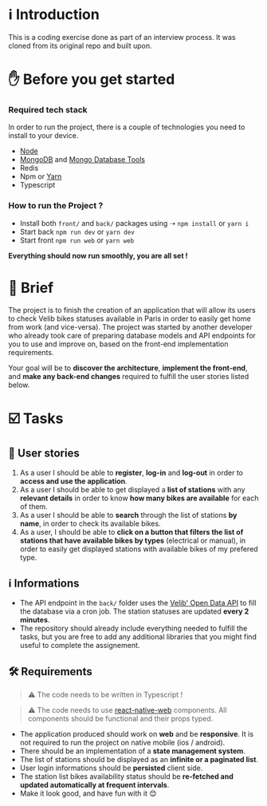# ℹ️ Introduction

This is a coding exercise done as part of an interview process.
It was cloned from its original repo and built upon.

# ✋ Before you get started

### Required tech stack

In order to run the project, there is a couple of technologies you need to install to your device.

- [Node](https://docs.npmjs.com/downloading-and-installing-node-js-and-npm)
- [MongoDB](https://www.mongodb.com/docs/manual/installation/) and [Mongo Database Tools](https://www.mongodb.com/docs/database-tools/installation/installation/)
- Redis
- Npm or [Yarn](https://classic.yarnpkg.com/lang/en/docs/install/#mac-stable)
- Typescript

### How to run the Project ?

- Install both `front/` and `back/` packages using ➝ `npm install` or `yarn i`
- Start back `npm run dev` or `yarn dev`
- Start front `npm run web` or `yarn web`

**Everything should now run smoothly, you are all set !**

# 📝 Brief

The project is to finish the creation of an application that will allow its users to check Velib bikes statuses available in Paris in order to easily get home from work (and vice-versa).
The project was started by another developer who already took care of preparing database models and API endpoints for you to use and improve on, based on the front-end implementation requirements.

Your goal will be to **discover the architecture**, **implement the front-end**, and **make any back-end changes** required to fulfill the user stories listed below.

# ☑️ Tasks

## 🚴 User stories

1. As a user I should be able to **register**, **log-in** and **log-out** in order to **access and use the application**.
2. As a user I should be able to get displayed a **list of stations** with any **relevant details** in order to know **how many bikes are available** for each of them.
3. As a user I should be able to **search** through the list of stations **by name**, in order to check its available bikes.
4. As a user, I should be able to **click on a button that filters the list of stations that have available bikes by types** (electrical or manual), in order to easily get displayed stations with available bikes of my prefered type.

## ℹ️ Informations

- The API endpoint in the `back/` folder uses the [Velib' Open Data API](https://www.velib-metropole.fr/donnees-open-data-gbfs-du-service-velib-metropole) to fill the database via a cron job. The station statuses are updated **every 2 minutes**.
- The repository should already include everything needed to fulfill the tasks, but you are free to add any additional libraries that you might find useful to complete the assignement.

## 🛠️ Requirements

> :warning: The code needs to be written in Typescript !

> :warning: The code needs to use [react-native-web](https://necolas.github.io/react-native-web/) components. All components should be functional and their props typed.

- The application produced should work on **web** and be **responsive**. It is not required to run the project on native mobile (ios / android).
- There should be an implementation of a **state management system**.
- The list of stations should be displayed as an **infinite or a paginated list**.
- User login informations should be **persisted** client side.
- The station list bikes availability status should be **re-fetched and updated automatically at frequent intervals**.
- Make it look good, and have fun with it 😊

